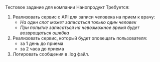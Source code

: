 Тестовое задание для компании Нанопродукт
Требуется:
   1. Реализовать сервис с API для записи человека на прием к врачу:
      + _На один слот может записаться только один человек_
      + _При попытке записаться на невозможное время будет возвращаться ошибка_
   3. Реализовать сервис, который будет оповещать пользователя:
      + за 1 день до приема
      + за 2 часа до приема 
   4. Логировать сообщения в .log файл.
